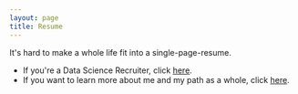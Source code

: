 ```yaml
---
layout: page
title: Resume
---
```


<meta name="description" content="Viviana Márquez | Resume">
<meta name="keywords" content="Viviana Márquez Data Scientist Miami FL Mathematics Combinatorics">

It's hard to make a whole life fit into a single-page-resume. 

- If you're a Data Science Recruiter, click <a href="https://drive.google.com/file/d/1QgwBhK_-UvXeh6Eh6zUdyWZLMGvwo-Ip/view?usp=sharing" target="_blank">here</a>.
- If you want to learn more about me and my path as a whole, click <a href="https://drive.google.com/file/d/1G-rjH2BUk87h9XCPsDtr4RCxtrYmOF0S/view?usp=sharing" target="_blank">here</a>. 

